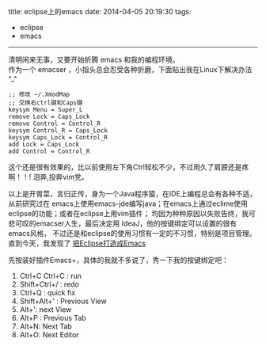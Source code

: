 title: eclipse上的emacs
date: 2014-04-05 20:19:30
tags:
- eclipse
- emacs
---
清明闲来无事，又要开始折腾 emacs 和我的编程环境。  
作为一个 emacser ，小指头总会忍受各种折磨，下面贴出我在Linux下解决办法 ^_^

~~~~~
;; 修改 ~/.XmodMap 
;; 交换右ctrl键和Caps键
keysym Menu = Super_L
remove Lock = Caps_Lock
remove Control = Control_R
keysym Control_R = Caps_Lock
keysym Caps_Lock = Control_R
add Lock = Caps_Lock
add Control = Control_R
~~~~~

这个还是很有效果的，比以前使用左下角Ctrl轻松不少，不过用久了肩膀还是疼啊！！!
泪奔,投奔vim党。

以上是开胃菜，言归正传，身为一个Java程序猿，在IDE上编程总会有各种不适，从前研究过在
emacs上使用emacs-jde编写java；在emacs上通过eclime使用eclipse的功能；或者在eclipse上用vim插件；
均因为种种原因以失败告终，我可悲可叹的emacser人生，最后决定用 IdeaJ，他的按键绑定可以设置的很有emacs风格，
不过还是和eclipse的使用习惯有一定的不习惯，特别是项目管理。直到今天，我发现了 [把Eclipse打造成Emacs]("http://blog.csdn.net/lzw_java/article/details/17016279")

先按装好插件Emacs+，具体的我就不多说了，秀一下我的按键绑定吧：

1. Ctrl+C Ctrl+C : run
2. Shift+Ctrl+/ : redo
3. Ctrl+Q : quick fix
4. Shift+Alt+' :  Previous View
5. Alt+': next View
6. Alt+P : Previous Tab
7. Alt+N: Next Tab
8. Alt+O: Next Editor
